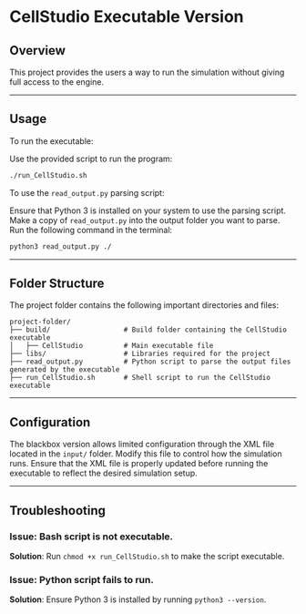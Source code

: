 # CellStudio Executable Version

## Overview
This project provides the users a way to run the simulation without giving full access to the engine.

---

## Usage
To run the executable:

Use the provided script to run the program:

```sh
./run_CellStudio.sh
```

To use the `read_output.py` parsing script:

Ensure that Python 3 is installed on your system to use the parsing script.
Make a copy of `read_output.py` into the output folder you want to parse.
Run the following command in the terminal:

```sh
python3 read_output.py ./
```

---

## Folder Structure
The project folder contains the following important directories and files:

```
project-folder/
├── build/                  # Build folder containing the CellStudio executable
│   ├── CellStudio          # Main executable file
├── libs/                   # Libraries required for the project
├── read_output.py          # Python script to parse the output files generated by the executable
├── run_CellStudio.sh       # Shell script to run the CellStudio executable
```

---

## Configuration
The blackbox version allows limited configuration through the XML file located in the `input/` folder. Modify this file to control how the simulation runs.
Ensure that the XML file is properly updated before running the executable to reflect the desired simulation setup.

---

## Troubleshooting
### Issue: Bash script is not executable.
**Solution**: Run `chmod +x run_CellStudio.sh` to make the script executable.

### Issue: Python script fails to run.
**Solution**: Ensure Python 3 is installed by running `python3 --version`.

